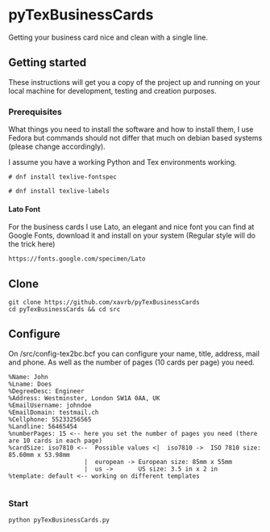 # pyTexBusinessCards

Getting your business card nice and clean with a single line.


## Getting started
These instructions will get you a copy of the project up and running on your local machine for development, testing and creation purposes. 

### Prerequisites

What things you need to install the software and how to install them, I use Fedora but commands should not differ that much on debian based systems (please change accordingly).

I assume you have a working Python and Tex environments working.

```shell
# dnf install texlive-fontspec

# dnf install texlive-labels

```

#### Lato Font

For the business cards I use Lato, an elegant and nice font you can find at Google Fonts, download it and install on your system (Regular style will do the trick here)

```
https://fonts.google.com/specimen/Lato
```


 
## Clone    
 
```shell
git clone https://github.com/xavrb/pyTexBusinessCards
cd pyTexBusinessCards && cd src

```

## Configure
On /src/config-tex2bc.bcf you can configure your name, title, address, mail and phone. As well as the number of pages (10 cards per page) you need.

``` 
%Name: John
%Lname: Does
%DegreeDesc: Engineer
%Address: Westminster, London SW1A 0AA, UK
%EmailUsername: johndoe
%EmailDomain: testmail.ch
%Cellphone: 55233256565
%Landline: 56465454
%numberPages: 15 <-- here you set the number of pages you need (there are 10 cards in each page)
%cardSize: iso7810 <--	Possible values <|	iso7810 ->	ISO 7810 size: 85.60mm x 53.98mm
					 |	european ->	European size: 85mm x 55mm
					 |	us -> 		US size: 3.5 in x 2 in
%template: default <-- working on different templates 
 
```

### Start

```shell
python pyTexBusinessCards.py
```



